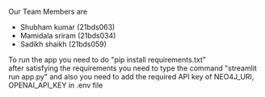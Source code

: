 Our Team Members are
* Shubham kumar (21bds063)
* Mamidala sriram (21bds034)
* Sadikh shaikh (21bds059)

To run the app you need to do "pip install requirements.txt"      
after satisfying the requirements you need to type the command "streamlit run app.py"
and also you need to add the required API key of 
NEO4J_URI,
OPENAI_API_KEY in .env file
